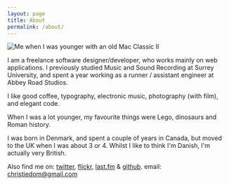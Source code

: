 ```yaml
---
layout: page
title: About
permalink: /about/
---
```

![Me when I was younger with an old Mac Classic II](https://s3-eu-west-1.amazonaws.com/domchristie/mac-classic-ii.jpg)

I am a freelance software designer/developer, who works mainly on web applications. I previously studied Music and Sound Recording at Surrey University, and spent a year working as a runner / assistant engineer at Abbey Road Studios.

I like good coffee, typography, electronic music, photography (with film), and elegant code.

When I was a lot younger, my favourite things were Lego, dinosaurs and Roman history.

I was born in Denmark, and spent a couple of years in Canada, but moved to the UK when I was about 3 or 4. Whilst I like to think I'm Danish, I'm actually very British.

Also find me on: [twitter](http://twitter.com/domchristie), [flickr](http://flickr.com/photos/domchristie), [last.fm](http://last.fm/user/domchristie) & [github](https://github.com/domchristie).
email: <a href="mailto:&#099;&#104;&#114;&#105;&#115;&#116;&#105;&#101;&#100;&#111;&#109;&#064;&#103;&#109;&#097;&#105;&#108;&#046;&#099;&#111;&#109;">&#099;&#104;&#114;&#105;&#115;&#116;&#105;&#101;&#100;&#111;&#109;&#064;&#103;&#109;&#097;&#105;&#108;&#046;&#099;&#111;&#109;</a>
